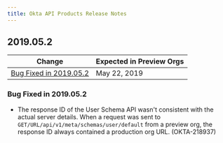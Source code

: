 ```yaml
---
title: Okta API Products Release Notes
---
```


## 2019.05.2

| Change                                                                                                       | Expected in Preview Orgs |
|--------------------------------------------------------------------------------------------------------------|--------------------------|
| [Bug Fixed in 2019.05.2](#bugs-fixed-in-2019-05-2)                                                          | May 22, 2019              |

### Bug Fixed in 2019.05.2

* The response ID of the User Schema API wasn't consistent with the actual server details. When a request was sent to `GET/URL/api/v1/meta/schemas/user/default` from a preview org, the response ID always contained a production org URL. (OKTA-218937)

